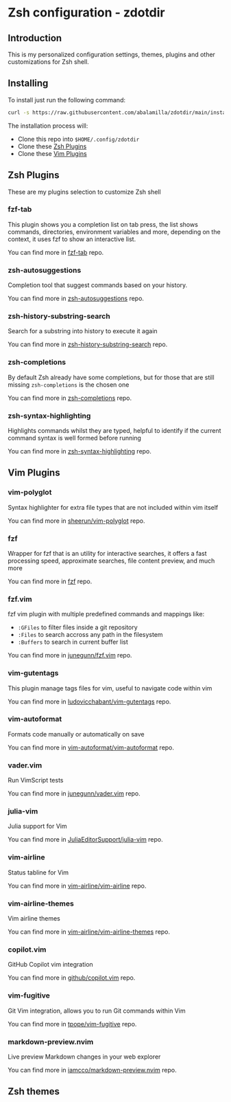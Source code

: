 # Zsh configuration - zdotdir

## Introduction

This is my personalized configuration settings, themes, plugins and other customizations for Zsh shell.

## Installing

To install just run the following command:

```zsh
curl -s https://raw.githubusercontent.com/abalamilla/zdotdir/main/install.sh | zsh
```

The installation process will:

-   Clone this repo into `$HOME/.config/zdotdir`
-   Clone these [Zsh Plugins](#zsh-plugins)
-   Clone these [Vim Plugins](#vim-plugins)

## Zsh Plugins

These are my plugins selection to customize Zsh shell

### fzf-tab

This plugin shows you a completion list on tab press, the list shows commands, directories, environment variables and more, depending on the context, it uses fzf to show an interactive list.

You can find more in [fzf-tab](https://github.com/Aloxaf/fzf-tab) repo.

### zsh-autosuggestions

Completion tool that suggest commands based on your history.

You can find more in [zsh-autosuggestions](https://github.com/zsh-users/zsh-autosuggestions?tab=readme-ov-file#configuration) repo.

### zsh-history-substring-search

Search for a substring into history to execute it again

You can find more in [zsh-history-substring-search](https://github.com/zsh-users/zsh-history-substring-search) repo.

### zsh-completions

By default Zsh already have some completions, but for those that are still missing `zsh-completions` is the chosen one

You can find more in [zsh-completions](https://github.com/zsh-users/zsh-completions) repo.

### zsh-syntax-highlighting

Highlights commands whilst they are typed, helpful to identify if the current command syntax is well formed before running

You can find more in [zsh-syntax-highlighting](https://github.com/zsh-users/zsh-syntax-highlighting) repo.

## Vim Plugins

### vim-polyglot

Syntax highlighter for extra file types that are not included within vim itself

You can find more in [sheerun/vim-polyglot](https://github.com/sheerun/vim-polyglot) repo.

### fzf

Wrapper for fzf that is an utility for interactive searches, it offers a fast processing speed, approximate searches, file content preview, and much more

You can find more in [fzf](https://github.com/junegunn/fzf) repo.

### fzf.vim

fzf vim plugin with multiple predefined commands and mappings like:

-   `:GFiles` to filter files inside a git repository
-   `:Files` to search accross any path in the filesystem
-   `:Buffers` to search in current buffer list

You can find more in [junegunn/fzf.vim](https://github.com/junegunn/fzf.vim) repo.

### vim-gutentags

This plugin manage tags files for vim, useful to navigate code within vim

You can find more in [ludovicchabant/vim-gutentags](https://github.com/ludovicchabant/vim-gutentags) repo.

### vim-autoformat

Formats code manually or automatically on save

You can find more in [vim-autoformat/vim-autoformat](https://github.com/vim-autoformat/vim-autoformat) repo.

### vader.vim

Run VimScript tests

You can find more in [junegunn/vader.vim](https://github.com/junegunn/vader.vim) repo.

### julia-vim

Julia support for Vim

You can find more in [JuliaEditorSupport/julia-vim](https://github.com/JuliaEditorSupport/julia-vim) repo.

### vim-airline

Status tabline for Vim

You can find more in [vim-airline/vim-airline](https://github.com/vim-airline/vim-airline) repo.

### vim-airline-themes

Vim airline themes

You can find more in [vim-airline/vim-airline-themes](https://github.com/vim-airline/vim-airline-themes) repo.

### copilot.vim

GitHub Copilot vim integration

You can find more in [github/copilot.vim](https://github.com/github/copilot.vim) repo.

### vim-fugitive

Git Vim integration, allows you to run Git commands within Vim

You can find more in [tpope/vim-fugitive](https://github.com/tpope/vim-fugitive) repo.

### markdown-preview.nvim

Live preview Markdown changes in your web explorer

You can find more in [iamcco/markdown-preview.nvim](https://github.com/iamcco/markdown-preview.nvim) repo.

## Zsh themes

